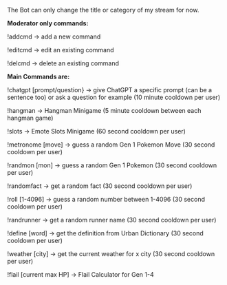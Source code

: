 The Bot can only change the title or category of my stream for now.


<b>Moderator only commands:</b>

!addcmd <commandname> <response> -> add a new command

!editcmd <commandname> <newresponse> -> edit an existing command

!delcmd <commandname> -> delete an existing command


<b>Main Commands are:</b>

!chatgpt [prompt/question} -> give ChatGPT a specific prompt (can be a sentence too) or ask a question for example (10 minute cooldown per user)

!hangman -> Hangman Minigame (5 minute cooldown between each hangman game)

!slots -> Emote Slots Minigame (60 second cooldown per user) 

!metronome [move] -> guess a random Gen 1 Pokemon Move (30 second cooldown per user) 

!randmon [mon] -> guess a random Gen 1 Pokemon (30 second cooldown per user) 

!randomfact -> get a random fact (30 second cooldown per user) 

!roll [1-4096] -> guess a random number between 1-4096 (30 second cooldown per user) 

!randrunner -> get a random runner name (30 second cooldown per user)

!define [word] -> get the definition from Urban Dictionary (30 second cooldown per user)

!weather [city] -> get the current weather for x city (30 second cooldown per user) 

!flail [current max HP] -> Flail Calculator for Gen 1-4
